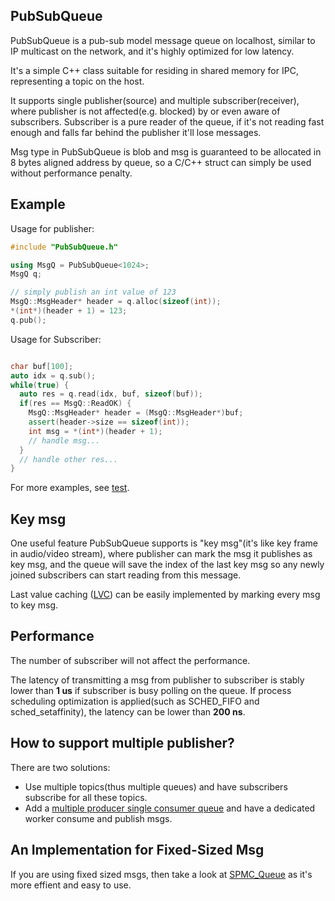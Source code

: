 ## PubSubQueue
PubSubQueue is a pub-sub model message queue on localhost, similar to IP multicast on the network, and it's highly optimized for low latency.

It's a simple C++ class suitable for residing in shared memory for IPC, representing a topic on the host.

It supports single publisher(source) and multiple subscriber(receiver), where publisher is not affected(e.g. blocked) by or even aware of subscribers. Subscriber is a pure reader of the queue, if it's not reading fast enough and falls far behind the publisher it'll lose messages.

Msg type in PubSubQueue is blob and msg is guaranteed to be allocated in 8 bytes aligned address by queue, so a C/C++ struct can simply be used without performance penalty.

## Example
Usage for publisher:
```c++
#include "PubSubQueue.h"

using MsgQ = PubSubQueue<1024>;
MsgQ q;

// simply publish an int value of 123
MsgQ::MsgHeader* header = q.alloc(sizeof(int));
*(int*)(header + 1) = 123;
q.pub();
```

Usage for Subscriber:
```c++

char buf[100];
auto idx = q.sub();
while(true) {
  auto res = q.read(idx, buf, sizeof(buf));
  if(res == MsgQ::ReadOK) {
    MsgQ::MsgHeader* header = (MsgQ::MsgHeader*)buf;
    assert(header->size == sizeof(int));
    int msg = *(int*)(header + 1);
    // handle msg...
  }
  // handle other res...
}
```
For more examples, see [test](https://github.com/MengRao/IPC_PubSub/tree/master/test).

## Key msg
One useful feature PubSubQueue supports is "key msg"(it's like key frame in audio/video stream), where publisher can mark the msg it publishes as key msg, and the queue will save the index of the last key msg so any newly joined subscribers can start reading from this message.

Last value caching ([LVC](https://www.safaribooksonline.com/library/view/zeromq/9781449334437/ch05s03.html)) can be easily implemented by marking every msg to key msg.

## Performance
The number of subscriber will not affect the performance. 

The latency of transmitting a msg from publisher to subscriber is stably lower than **1 us** if subscriber is busy polling on the queue. If process scheduling optimization is applied(such as SCHED_FIFO and sched_setaffinity), the latency can be lower than **200 ns**.

## How to support multiple publisher?
There are two solutions:
 * Use multiple topics(thus multiple queues) and have subscribers subscribe for all these topics.
 * Add a [multiple producer single consumer queue](https://github.com/MengRao/MPSC_Queue) and have a dedicated worker consume and publish msgs.
 
## An Implementation for Fixed-Sized Msg
If you are using fixed sized msgs, then take a look at [SPMC_Queue](https://github.com/MengRao/SPMC_Queue) as it's more effient and easy to use.

